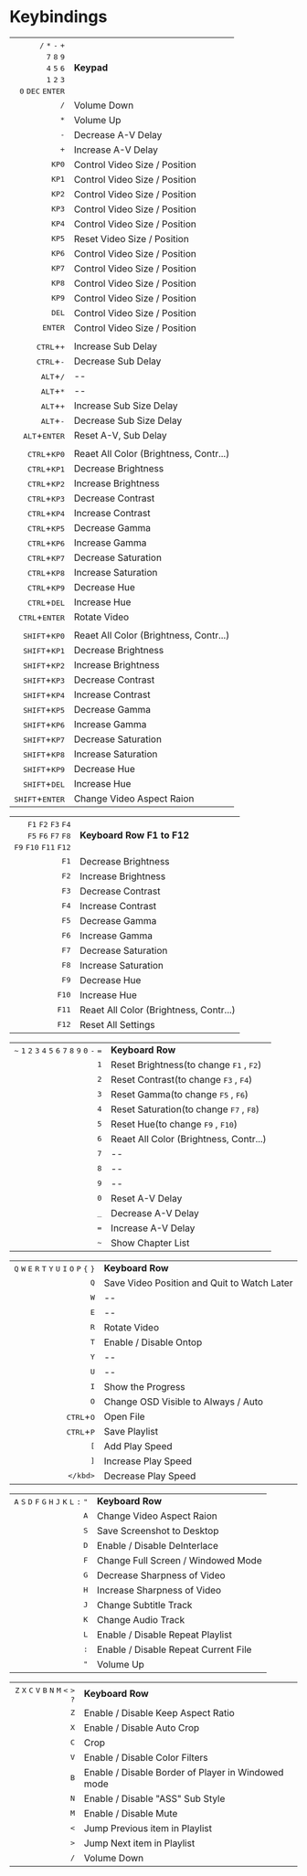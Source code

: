 Keybindings
===========

|  |  |
| ---: | --- |
| <kbd>/</kbd> <kbd>*</kbd> <kbd>-</kbd> <kbd>+</kbd> <br/> <kbd>7</kbd> <kbd>8</kbd> <kbd>9</kbd> <br/> <kbd>4</kbd> <kbd>5</kbd> <kbd>6</kbd> <br/> <kbd>1</kbd> <kbd>2</kbd> <kbd>3</kbd> <br/> <kbd>0</kbd> <kbd>DEC</kbd> <kbd>ENTER</kbd> | **Keypad** |
| <kbd>/</kbd> | Volume Down |
| <kbd>*</kbd> | Volume Up |
| <kbd>-</kbd> | Decrease A-V Delay |
| <kbd>+</kbd> | Increase A-V Delay |
| <kbd>KP0</kbd> | Control Video Size / Position |
| <kbd>KP1</kbd> | Control Video Size / Position |
| <kbd>KP2</kbd> | Control Video Size / Position |
| <kbd>KP3</kbd> | Control Video Size / Position |
| <kbd>KP4</kbd> | Control Video Size / Position |
| <kbd>KP5</kbd> | Reset Video Size / Position |
| <kbd>KP6</kbd> | Control Video Size / Position |
| <kbd>KP7</kbd> | Control Video Size / Position |
| <kbd>KP8</kbd> | Control Video Size / Position |
| <kbd>KP9</kbd> | Control Video Size / Position |
| <kbd>DEL</kbd> | Control Video Size / Position |
| <kbd>ENTER</kbd> | Control Video Size / Position |
|  |  |
| <kbd>CTRL</kbd>+<kbd>+</kbd> | Increase Sub Delay |
| <kbd>CTRL</kbd>+<kbd>-</kbd> | Decrease Sub Delay |
| <kbd>ALT</kbd>+<kbd>/</kbd> | -- |
| <kbd>ALT</kbd>+<kbd>*</kbd> | -- |
| <kbd>ALT</kbd>+<kbd>+</kbd> | Increase Sub Size Delay |
| <kbd>ALT</kbd>+<kbd>-</kbd> | Decrease Sub Size Delay |
| <kbd>ALT</kbd>+<kbd>ENTER</kbd> | Reset A-V, Sub Delay |
|  |  |
| <kbd>CTRL</kbd>+<kbd>KP0</kbd> | Reaet All Color (Brightness, Contr...) |
| <kbd>CTRL</kbd>+<kbd>KP1</kbd> | Decrease Brightness |
| <kbd>CTRL</kbd>+<kbd>KP2</kbd> | Increase Brightness |
| <kbd>CTRL</kbd>+<kbd>KP3</kbd> | Decrease Contrast |
| <kbd>CTRL</kbd>+<kbd>KP4</kbd> | Increase Contrast |
| <kbd>CTRL</kbd>+<kbd>KP5</kbd> | Decrease Gamma |
| <kbd>CTRL</kbd>+<kbd>KP6</kbd> | Increase Gamma |
| <kbd>CTRL</kbd>+<kbd>KP7</kbd> | Decrease Saturation |
| <kbd>CTRL</kbd>+<kbd>KP8</kbd> | Increase Saturation |
| <kbd>CTRL</kbd>+<kbd>KP9</kbd> | Decrease Hue |
| <kbd>CTRL</kbd>+<kbd>DEL</kbd> | Increase Hue |
| <kbd>CTRL</kbd>+<kbd>ENTER</kbd> | Rotate Video |
|  |  |
| <kbd>SHIFT</kbd>+<kbd>KP0</kbd> | Reaet All Color (Brightness, Contr...) |
| <kbd>SHIFT</kbd>+<kbd>KP1</kbd> | Decrease Brightness |
| <kbd>SHIFT</kbd>+<kbd>KP2</kbd> | Increase Brightness |
| <kbd>SHIFT</kbd>+<kbd>KP3</kbd> | Decrease Contrast |
| <kbd>SHIFT</kbd>+<kbd>KP4</kbd> | Increase Contrast |
| <kbd>SHIFT</kbd>+<kbd>KP5</kbd> | Decrease Gamma |
| <kbd>SHIFT</kbd>+<kbd>KP6</kbd> | Increase Gamma |
| <kbd>SHIFT</kbd>+<kbd>KP7</kbd> | Decrease Saturation |
| <kbd>SHIFT</kbd>+<kbd>KP8</kbd> | Increase Saturation |
| <kbd>SHIFT</kbd>+<kbd>KP9</kbd> | Decrease Hue |
| <kbd>SHIFT</kbd>+<kbd>DEL</kbd> | Increase Hue |
| <kbd>SHIFT</kbd>+<kbd>ENTER</kbd> | Change Video Aspect Raion |

|  |  |
| ---: | --- |
| <kbd>F1</kbd> <kbd>F2</kbd> <kbd>F3</kbd> <kbd>F4</kbd> <br/> <kbd>F5</kbd> <kbd>F6</kbd> <kbd>F7</kbd> <kbd>F8</kbd> <br/> <kbd>F9</kbd> <kbd>F10</kbd> <kbd>F11</kbd> <kbd>F12</kbd> | **Keyboard Row F1 to F12** |
| <kbd>F1</kbd> | Decrease Brightness |
| <kbd>F2</kbd> | Increase Brightness |
| <kbd>F3</kbd> | Decrease Contrast |
| <kbd>F4</kbd> | Increase Contrast |
| <kbd>F5</kbd> | Decrease Gamma |
| <kbd>F6</kbd> | Increase Gamma |
| <kbd>F7</kbd> | Decrease Saturation |
| <kbd>F8</kbd> | Increase Saturation |
| <kbd>F9</kbd> | Decrease Hue |
| <kbd>F10</kbd> | Increase Hue |
| <kbd>F11</kbd> | Reaet All Color (Brightness, Contr...) |
| <kbd>F12</kbd> | Reset All Settings |

|  |  |
| ---: | --- |
| <kbd>~</kbd> <kbd>1</kbd> <kbd>2</kbd> <kbd>3</kbd> <kbd>4</kbd> <kbd>5</kbd> <kbd>6</kbd> <kbd>7</kbd> <kbd>8</kbd> <kbd>9</kbd> <kbd>0</kbd> <kbd>-</kbd> <kbd>=</kbd> | **Keyboard Row** |
| <kbd>1</kbd> | Reset Brightness(to change <kbd>F1</kbd> ,  <kbd>F2</kbd>) |
| <kbd>2</kbd> | Reset Contrast(to change <kbd>F3</kbd> ,  <kbd>F4</kbd>) |
| <kbd>3</kbd> | Reset Gamma(to change <kbd>F5</kbd> ,  <kbd>F6</kbd>) |
| <kbd>4</kbd> | Reset Saturation(to change <kbd>F7</kbd> ,  <kbd>F8</kbd>) |
| <kbd>5</kbd> | Reset Hue(to change <kbd>F9</kbd> ,  <kbd>F10</kbd>) |
| <kbd>6</kbd> | Reaet All Color (Brightness, Contr...) |
| <kbd>7</kbd> | -- |
| <kbd>8</kbd> | -- |
| <kbd>9</kbd> | -- |
| <kbd>0</kbd> | Reset A-V Delay |
| <kbd>_</kbd> | Decrease A-V Delay |
| <kbd>=</kbd> | Increase A-V Delay |
| <kbd>~</kbd> | Show Chapter List |

|  |  |
| ---: | --- |
| <kbd>Q</kbd> <kbd>W</kbd> <kbd>E</kbd> <kbd>R</kbd> <kbd>T</kbd> <kbd>Y</kbd> <kbd>U</kbd> <kbd>I</kbd> <kbd>O</kbd> <kbd>P</kbd> <kbd>{</kbd> <kbd>}</kbd> | **Keyboard Row** |
| <kbd>Q</kbd> | Save Video Position and Quit to Watch Later |
| <kbd>W</kbd> | -- |
| <kbd>E</kbd> | -- |
| <kbd>R</kbd> | Rotate Video |
| <kbd>T</kbd> | Enable / Disable Ontop |
| <kbd>Y</kbd> | -- |
| <kbd>U</kbd> | -- |
| <kbd>I</kbd> | Show the Progress |
| <kbd>O</kbd> | Change OSD Visible to Always / Auto |
| <kbd>CTRL</kbd>+<kbd>O</kbd> | Open File |
| <kbd>CTRL</kbd>+<kbd>P</kbd> | Save Playlist |
| <kbd>[</kbd> | Add Play Speed |
| <kbd>]</kbd> | Increase Play Speed |
| <kbd>\</kbd> | Decrease Play Speed |

|  |  |
| ---: | --- |
| <kbd>A</kbd> <kbd>S</kbd> <kbd>D</kbd> <kbd>F</kbd> <kbd>G</kbd> <kbd>H</kbd> <kbd>J</kbd> <kbd>K</kbd> <kbd>L</kbd> <kbd>:</kbd> <kbd>"</kbd> | **Keyboard Row** |
| <kbd>A</kbd> | Change Video Aspect Raion |
| <kbd>S</kbd> | Save Screenshot to Desktop |
| <kbd>D</kbd> | Enable / Disable DeInterlace |
| <kbd>F</kbd> | Change Full Screen / Windowed Mode |
| <kbd>G</kbd> | Decrease Sharpness of Video |
| <kbd>H</kbd> | Increase Sharpness of Video |
| <kbd>J</kbd> | Change Subtitle Track |
| <kbd>K</kbd> | Change Audio Track |
| <kbd>L</kbd> | Enable / Disable Repeat Playlist |
| <kbd>:</kbd> | Enable / Disable Repeat Current File |
| <kbd>"</kbd> | Volume Up |

|  |  |
| ---: | --- |
| <kbd>Z</kbd> <kbd>X</kbd> <kbd>C</kbd> <kbd>V</kbd> <kbd>B</kbd> <kbd>N</kbd> <kbd>M</kbd> <kbd><</kbd> <kbd>></kbd> <kbd>?</kbd> | **Keyboard Row** |
| <kbd>Z</kbd> | Enable / Disable Keep Aspect Ratio |
| <kbd>X</kbd> | Enable / Disable Auto Crop |
| <kbd>C</kbd> | Crop |
| <kbd>V</kbd> | Enable / Disable Color Filters |
| <kbd>B</kbd> | Enable / Disable Border of Player in Windowed mode |
| <kbd>N</kbd> | Enable / Disable "ASS" Sub Style |
| <kbd>M</kbd> | Enable / Disable Mute |
| <kbd><</kbd> | Jump Previous item in Playlist |
| <kbd>></kbd> | Jump Next item in Playlist |
| <kbd>/</kbd> | Volume Down |
